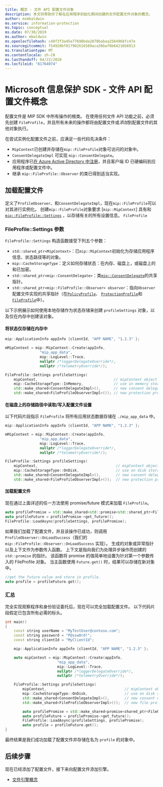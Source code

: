 ```yaml
---
title: 概念 - 文件 API 配置文件对象
description: 本文将帮助你了解在应用程序初始化期间创建的文件配置文件对象的概念。
author: msmbaldwin
ms.service: information-protection
ms.topic: conceptual
ms.date: 07/30/2019
ms.author: mbaldwin
ms.openlocfilehash: c48f3f3a45e77698bda2870babaa2564968fc47e
ms.sourcegitcommit: f54920bf017902616589aca30baf6b64216b6913
ms.translationtype: MT
ms.contentlocale: zh-CN
ms.lasthandoff: 04/22/2020
ms.locfileid: "81764074"
---
```

# <a name="microsoft-information-protection-sdk---file-api-profile-concepts"></a>Microsoft 信息保护 SDK - 文件 API 配置文件概念

配置文件是 MIP SDK 中所有操作的根类。 在使用任何文件 API 功能之前，必须先创建 `FileProfile`，并且所有未来的操作都将由配置文件或*添加*到配置文件的其他对象执行。

在尝试实例化配置文件之前，应满足一些代码先决条件：

- `MipContext`已创建并存储在`mip::FileProfile`对象可访问的对象中。
- `ConsentDelegateImpl` 可实现 `mip::ConsentDelegate`。
- 应用程序已[在 Azure Active Directory 中注册](/azure/active-directory/develop/quickstart-v1-integrate-apps-with-azure-ad.md)，并且客户端 ID 已硬编码到应用程序或配置文件中。
- 继承 `mip::FileProfile::Observer` 的类已得到适当实现。

## <a name="load-a-profile"></a>加载配置文件

定义了`ProfileObserver`、和`ConsentDelegateImpl`，现在`mip::FileProfile`可以对其进行实例化。 创建`mip::FileProfile`对象要求 [`mip::MipContext`] 具有和[`mip::FileProfile::Settings`](reference/class_mip_fileprofile_settings.md) ，以存储有关的所有设置信息。 `FileProfile`

### <a name="fileprofilesettings-parameters"></a>FileProfile::Settings 参数

`FileProfile::Settings` 构造函数接受下列五个参数：

- `std::shared_ptr<MipContext>`：已`mip::MipContext`初始化为存储应用程序信息、状态路径等的对象。
- `mip::CacheStorageType`：定义如何存储状态：在内存、磁盘上，或磁盘上的和已加密。
- `std::shared_ptr<mip::ConsentDelegate>`：类[`mip::ConsentDelegate`](reference/class_mip_consentdelegate.md)的共享指针。
- `std::shared_ptr<mip::FileProfile::Observer> observer`：指向`Observer`配置文件实现的共享指针（在[`PolicyProfile`](reference/class_mip_policyprofile_observer.md)、 [`ProtectionProfile`](reference/class_mip_protectionprofile_observer.md)和[`FileProfile`](reference/class_mip_fileprofile_observer.md)中）。

以下示例展示如何使用本地存储作为状态存储来创建 `profileSettings` 对象，以及仅在内存中创建该对象。 

#### <a name="store-state-in-memory-only"></a>将状态仅存储在内存中

```cpp
mip::ApplicationInfo appInfo {clientId, "APP NAME", "1.2.3" };

mMipContext = mip::MipContext::Create(appInfo,
                "mip_app_data",
                mip::LogLevel::Trace,
                nullptr /*loggerDelegateOverride*/,
                nullptr /*telemetryOverride*/);

FileProfile::Settings profileSettings(
    mipContext,                                   // mipContext object
    mip::CacheStorageType::InMemory,              // use in memory storage
    std::make_shared<ConsentDelegateImpl>(),      // new consent delegate
    std::make_shared<FileProfileObserverImpl>()); // new protection profile observer
```

#### <a name="readwrite-profile-settings-from-storage-path-on-disk"></a>在磁盘上的存储路径中读取/写入配置文件设置

以下代码片段指示 `FileProfile` 将所有应用状态数据存储在 `./mip_app_data` 中。

```cpp
mip::ApplicationInfo appInfo {clientId, "APP NAME", "1.2.3" };

mMipContext = mip::MipContext::Create(appInfo,
                "mip_app_data",
                mip::LogLevel::Trace,
                nullptr /*loggerDelegateOverride*/,
                nullptr /*telemetryOverride*/);

FileProfile::Settings profileSettings(
    mipContext,                                    // mipContext object
    mip::CacheStorageType::OnDisk,                 // use on disk storage    
    std::make_shared<ConsentDelegateImpl>(),       // new consent delegate
    std::make_shared<FileProfileObserverImpl>());  // new protection profile observer
```

#### <a name="load-the-profile"></a>加载配置文件

现在通过上面详述的任一方法使用 promise/future 模式来加载 `FileProfile`。

```cpp
auto profilePromise = std::make_shared<std::promise<std::shared_ptr<FileProfile>>>();
auto profileFuture = profilePromise->get_future();
FileProfile::LoadAsync(profileSettings, profilePromise);
```

如果我们加载了配置文件，并且该操作已成功，则调用 `ProfileObserver::OnLoadSuccess`（我们的 `mip::FileProfile::Observer::OnLoadSuccess` 实现）。 生成的对象或异常指针以及上下文作为参数传入函数。 上下文是指向我们为处理异步操作而创建的 `std::promise` 的指针。 该函数将 promise 的值简单地设置为针对第一个参数传入的 FileProfile 对象。 当主函数使用 `Future.get()` 时，结果可以存储在新对象中。

```cpp
//get the future value and store in profile. 
auto profile = profileFuture.get();
```

### <a name="putting-it-together"></a>汇总

完全实现观察程序和身份验证委托后，现在可以完全加载配置文件。 以下代码片段假定已包含所有必需的标头。

```cpp
int main()
{
    const string userName = "MyTestUser@contoso.com";
    const string password = "P@ssw0rd!";
    const string clientId = "MyClientId";

    mip::ApplicationInfo appInfo {clientId, "APP NAME", "1.2.3" };

    auto mipContext = mip::MipContext::Create(appInfo,
                        "mip_app_data",
                        mip::LogLevel::Trace,
                        nullptr /*loggerDelegateOverride*/,
                        nullptr /*telemetryOverride*/);

    FileProfile::Settings profileSettings(
        mipContext,                                    // mipContext object
        mip::CacheStorageType::OnDisk,                 // use on disk storage        
        std::make_shared<ConsentDelegateImpl>(),       // new consent delegate
        std::make_shared<FileProfileObserverImpl>());  // new file profile observer

        auto profilePromise = std::make_shared<promise<shared_ptr<FileProfile>>>();
        auto profileFuture = profilePromise->get_future();
        FileProfile::LoadAsync(profileSettings, profilePromise);
        auto profile = profileFuture.get();
}
```

最终结果是我们成功加载了配置文件并存储在名为 `profile` 的对象中。

## <a name="next-steps"></a>后续步骤

现在已经添加了配置文件，接下来向配置文件添加引擎。 

- [文件引擎概念](concept-profile-engine-file-engine-cpp.md)
